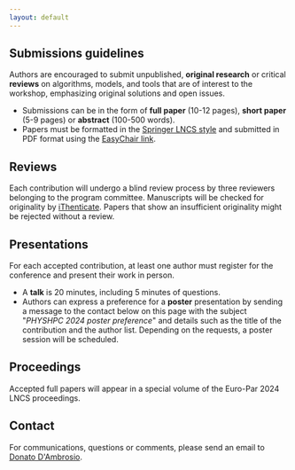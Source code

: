 ```yaml
---
layout: default
---
```


<!--
# Call for papers

Research in natural sciences like physics and chemistry is increasingly moving towards massive use of high-performance computing systems to numerically solve problems for which no analytical solutions are known. We are currently at an unprecedented favorable juncture in Europe due to the investments made through the Horizon Europe Programme, which has invested substantial resources in constructing high-performance computing infrastructure to achieve Exa-scale capabilities. In this scenario, it is crucial to design codes to exploit the overall set of available resources optimally, permitting them to scale to wider and finer domains in both space and time, thus enabling more insightful applications to natural sciences. Scientific codes sometimes suffer from the lack of state-of-the-art solutions proposed by computer science, like optimized data structures reducing memory space footprint, fast stencil algorithms, and conflict-free write procedures specifically developed for many-core accelerators like GPUs or load-balancing routines for both when and how to load balance for high-performance computing clusters. Nevertheless, such codes often embed original algorithmic solutions and data structures that could inspire the development of new algorithms and tools or improve existing ones in computer science. The encounter between natural science and computer science could represent an enriching opportunity for all disciplines involved. Aiming to feed this collaboration, the workshop is intended to be an interdisciplinary forum for comparison and discussion between natural science and computer science to establish a synergy between these disciplines and favour the advancement of knowledge in each of them. Authors are encouraged to submit original, unpublished research or critical reviews on algorithms, models and tools for parallel computing applied to scientific problems with emphasis on original solutions and open issues.

**Topics of interest** include, but are not limited to:

- Emerging and high-performance computing in complex systems modelling and simulation using FDM, PIC, Cellular Automata and other methods
- High-performance technologies, such as MPI, OpenMP, CUDA, and Sycl, for scientific applications 
- Hardware approaches (e.g., FPGAs, Neuromorphic computing) of high-performance computing in modeling and simulation
- Optimization algorithms related to parallel simulation of scientific applications, such as synchronization, load balancing, coarse grain optimization
- Performance models and their integration into the design of efficient parallel algorithms for heterogeneous platforms
- High-performance software libraries for scientific applications (Blas, ScaLAPACK, MAGMA, Plasma, GROMACS, Quantum Espresso, Yambo)
- Simulation of quantum systems in HPC and quantum computing, quantum reservoir computing
- Many-body systems
- Computational chemistry and quantum chemistry
- High-performance simulation of fluids and plasma

-->

## Submissions guidelines
Authors are encouraged to submit unpublished, **original research** or critical **reviews** on algorithms, models, and tools that are of interest to the workshop, emphasizing original solutions and open issues.

- Submissions can be in the form of **full paper** (10-12 pages), **short paper** (5-9 pages) or **abstract** (100-500 words). 
- Papers must be formatted in the [Springer LNCS style](https://www.springer.com/gp/computer-science/lncs/conference-proceedings-guidelines) and submitted in PDF format using the [EasyChair link](https://easychair.org/conferences/?conf=europar24-ws-phd-poster-whpc).

## Reviews 
Each contribution will undergo a blind review process by three reviewers belonging to the program committee. 
Manuscripts will be checked for originality by [iThenticate](https://www.ithenticate.com/). Papers that show an insufficient originality might be rejected without a review. 

## Presentations
For each accepted contribution, at least one author must register for the conference and present their work in person.

- A **talk** is 20 minutes, including 5 minutes of questions.
- Authors can express a preference for a **poster** presentation by sending a message to the contact below on this page with the subject "*PHYSHPC 2024 poster preference*" and details such as the title of the contribution and the author list. Depending on the requests, a poster session will be scheduled.

## Proceedings
Accepted full papers will appear in a special volume of the Euro-Par 2024 LNCS proceedings.


## Contact

For communications, questions or comments, please send an email to [Donato D'Ambrosio](mailto:donato.dambrosio@unical.it).

<script type="text/javascript">
var d = "abcdefghijklmnopqrstuvwxyzABCDEFGHIJKLMNOPQRSTUVWXYZ0123456789@_-+.";
var s = "FU4SEFKOYg9osdgvuCAuLFX"
var r = ""
for (var i = 0; i < s.length; i++) r += d.charAt((((d.indexOf(s.charAt(i)) - (3 * i + 31)) + 3 * d.length) % d.length));
document.getElementById("cntc").textContent = r;
</script>
